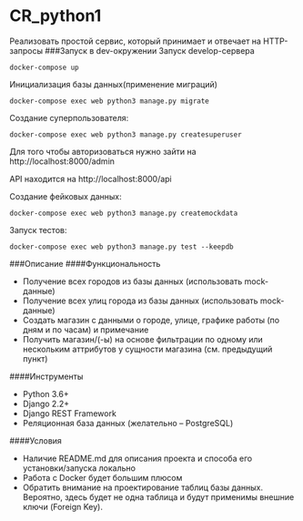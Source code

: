 # CR_python1

Реализовать простой сервис, который принимает и отвечает на HTTP-запросы
###Запуск в dev-окружении
Запуск develop-сервера

`docker-compose up`

Инициализация базы данных(применение миграций)

`docker-compose exec web python3 manage.py migrate`

Создание суперпользователя:

`docker-compose exec web python3 manage.py createsuperuser`

Для того чтобы авторизоваться нужно зайти на http://localhost:8000/admin

API находится на http://localhost:8000/api

Создание фейковых данных:

`docker-compose exec web python3 manage.py createmockdata`


Запуск тестов:

`docker-compose exec web python3 manage.py test --keepdb`

###Описание
####Функциональность
* Получение всех городов из базы данных (использовать mock-данные)
* Получение всех улиц города из базы данных (использовать mock-данные)
* Создать магазин с данными о городе, улице, графике работы (по дням и по часам) и примечание
* Получить магазин/(-ы) на основе фильтрации по одному или нескольким аттрибутов у сущности магазина (см. предыдущий пункт)

####Инструменты
* Python 3.6+
* Django 2.2+
* Django REST Framework 
* Реляционная база данных (желательно – PostgreSQL)


####Условия
* Наличие README.md для описания проекта и способа его установки/запуска локально
* Работа с Docker будет большим плюсом
* Обратить внимание на проектирование таблиц базы данных. Вероятно, здесь будет не одна таблица и будут применимы внешние ключи (Foreign Key).

